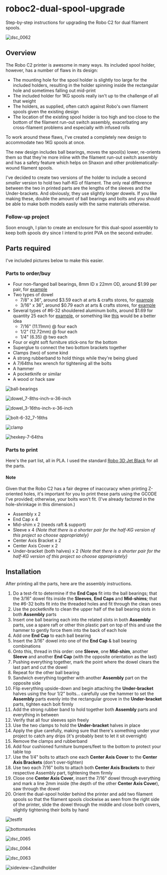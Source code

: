 # roboc2-dual-spool-upgrade
Step-by-step instructions for upgrading the Robo C2 for dual filament spools.

![dsc_0062](https://user-images.githubusercontent.com/15971213/31312760-fb6478e4-ab80-11e7-8205-3bb1a719c46d.png)

## Overview

The Robo C2 printer is awesome in many ways. Its included spool holder, however, has a number of flaws in its design:

* The mounting hole for the spool holder is slightly too large for the included holders, resulting in the holder spinning inside the rectangular hole and sometimes falling out mid-print
* The included holder for 1KG spools really isn't up to the challenge of all that weight
* The holders, as supplied, often catch against Robo's own filament spools given the existing design
* The location of the existing spool holder is too high and too close to the bottom of the filament run-out switch assembly, exacerbating any cross-filament problems and especially with infused rolls

To work around these flaws, I've created a completely new design to accommodate two 1KG spools at once.

The new design includes ball bearings, moves the spool(s) lower, re-orients them so that they're more inline with the filament run-out switch assembly and has a safety feature which helps on Shaxon and other problematically-wound filament spools.

I've decided to create two versions of the holder to include a second *smaller* version to hold two half-KG of filament. The only real difference between the two in printed parts are the lengths of the sleeves and the Under-brackets. And obviously, they use slightly longer dowels. If you like making these, double the amount of ball bearings and bolts and you should be able to make both models easily with the same materials otherwise.

### Follow-up project
Soon enough, I plan to create an enclosure for this dual-spool assembly to keep both spools dry since I intend to print PVA on the second extruder.

## Parts required
I've included pictures below to make this easier.

### Parts to order/buy
* Four non-flanged ball bearings, 8mm ID x 22mm OD, around $1.99 per pair, for [example](https://www.servocity.com/8mm-id-x-22mm-od-non-flanged-ball-bearing)
* Two types of dowel
	* 7/8" x 36", around $3.59 each at arts & crafts stores, for [example](https://www.whiteheadindustrial.com/p-20143-78-x-36-hardwood-dowel-rod-code-brown-no-301621.aspx?gclid=EAIaIQobChMI3OTK_Mbf1gIVg2x-Ch3YIQa1EAYYASABEgJSA_D_BwE)
	* 3/16" x 36", around $0.79 each at arts & crafts stores, for [example](https://www.c2f.com/html/productdetail.asp?p=MID-7905)
* Several types of #6-32 shouldered aluminum bolts, around $1.69 for quantity 25 each for [example](https://www.servocity.com/6-32-zinc-plated-socket-head-machine-screws), or something like [this](https://www.servocity.com/actobotics-hardware-pack-a) would be a better idea
	* 7/16" (11.11mm) @ four each
	* 1/2" (12.72mm) @ four each
	* 1/4" (6.35) @ two each
* Four or eight soft furniture stick-ons for the bottom
* Superglue to connect the two bottom brackets together
* Clamps (two) of some kind
* A strong rubberband to hold things while they're being glued
* A 7/64ths hex wrench for tightening all the bolts
* A hammer
* A pocketknife or similar
* A wood or hack saw

![ball-bearings](https://user-images.githubusercontent.com/15971213/31312441-2de79994-ab78-11e7-87bb-4fae43f5bfde.jpg)

![dowel_7-8ths-inch-x-36-inch](https://user-images.githubusercontent.com/15971213/31312303-14409c4c-ab74-11e7-89db-7680761c5c75.jpg)

![dowel_3-16ths-inch-x-36-inch](https://user-images.githubusercontent.com/15971213/31312334-fd806b94-ab74-11e7-9c21-cce35a57c1b4.jpg)

![bolt-6-32_7-16ths](https://user-images.githubusercontent.com/15971213/31312413-5cf2db64-ab77-11e7-942b-7443bf34e120.png)

![clamp](https://user-images.githubusercontent.com/15971213/31312409-3bb63b08-ab77-11e7-9c00-60d47c6c52df.jpg)

![hexkey-7-64ths](https://user-images.githubusercontent.com/15971213/31312430-b41754d8-ab77-11e7-8bd8-0a58fb8784d0.jpg)

### Parts to print
Here's the part list, all in PLA. I used the standard [Robo 3D Jet Black](http://robo.fyi/consumables/filament-by-type-by-vendor) for all the parts.

#### Note
Given that the Robo C2 has a fair degree of inaccuracy when printing Z-oriented holes, it's important for you to print these parts using the GCODE I've provided; otherwise, your bolts won't fit. (I've already factored in the hole-shrinkage in this dimension.)

* Assembly x 2
* End Cap x 4
* Mid-shim x 2 (needs raft & support)
* Sleeve x 4 *{Note that there is a shorter pair for the half-KG version of this project so choose appropriately}*
* Center Axis Bracket x 2
* Center Axis Cover x 2
* Under-bracket (both halves) x 2 *{Note that there is a shorter pair for the half-KG version of this project so choose appropriately}*

## Installation
After printing all the parts, here are the assembly instructions.

1. Do a test-fit to determine if the **End Caps** fit into the ball bearings; that the 3/16" dowel fits inside the **Sleeves**, **End Caps** and **Mid-shims**; that the #6-32 bolts fit into the threaded holes and fit through the clean ones
2. Use the pocketknife to clean the upper half of the ball bearing slots in both **Assembly** parts
3. Insert one ball bearing each into the related slots in both **Assembly** parts, use a spare raft or other thin plastic part on top of this and use the hammer to gently force them into the back of each hole
4. Add one **End Cap** to each ball bearing
5. Insert the 3/16" dowel into one of the **End Cap** & ball bearing combinations
6. Onto this, thread in this order: one **Sleeve**, one **Mid-shim**, another **Sleeve** and another **End Cap** (with the opposite orientation as the last)
7. Pushing everything together, mark the point where the dowel clears the last part and cut the dowel
8. Repeat for the other ball bearing
9. Sandwich everything together with another **Assembly** part on the opposite side
10. Flip everything upside-down and begin attaching the **Under-bracket** halves using the four 1/2" bolts... carefully use the hammer to set the **Assembly** parts evenly into the rectangular groove in the **Under-bracket** parts, tighten each bolt firmly
11. Add the strong rubber band to hold together both **Assembly** parts and everything in between
12. Verify that all four sleeves spin freely
13. Use the two clamps to hold the **Under-bracket** halves in place
14. Apply the glue carefully, making sure that there's something under your project to catch any drips (it's probably best to let it sit overnight)
15. Remove the clamps and rubberband
16. Add four cushioned furniture bumpers/feet to the bottom to protect your table top
17. Use the 1/4" bolts to attach one each **Center Axis Cover** to the **Center Axis Brackets** (don't over-tighten)
18. Use two each 7/16" bolts to attach both **Center Axis Brackets** to their respective Assembly part, tightening them firmly
19. Close one **Center Axis Cover**, insert the 7/16" dowel through everything and mark a line 2mm inside (the depth of the other **Center Axis Cover**), saw through the dowel
20. Orient the dual-spool holder behind the printer and add two filament spools so that the filament spools clockwise as seen from the right side of the printer, slide the dowel through the middle and close both covers, slightly tightening their bolts by hand

![testfit](https://user-images.githubusercontent.com/15971213/31319791-186148a8-ac1e-11e7-8fac-703bc07e2deb.jpg)

![bottomaxles](https://user-images.githubusercontent.com/15971213/31319765-bff173c8-ac1d-11e7-8bd5-8b0531d0e797.jpg)

![dsc_0065](https://user-images.githubusercontent.com/15971213/31312792-5ab462e0-ab82-11e7-8a47-0ffae162bfc6.png)

![dsc_0064](https://user-images.githubusercontent.com/15971213/31312804-b3b9a634-ab82-11e7-95fc-6ed904aea4f6.png)

![dsc_0063](https://user-images.githubusercontent.com/15971213/31312773-912cab62-ab81-11e7-865d-13fbc289d1a5.png)

![sideview-c2andholder](https://user-images.githubusercontent.com/15971213/31319572-b697381a-ac1a-11e7-9f3c-816dddbba648.png)
